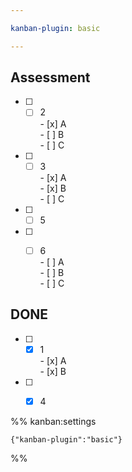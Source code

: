 ```yaml
---

kanban-plugin: basic

---
```


## Assessment

- [ ] - [ ] 2<br>	- [x] A<br>	- [ ] B<br>	- [ ] C
- [ ] - [ ] 3<br>	- [x] A<br>	- [x] B<br>	- [ ] C
- [ ] - [ ] 5
- [ ] - [ ] 6<br>	- [ ] A<br>	- [ ] B<br>	- [ ] C


## DONE

- [ ] - [x] 1<br>	- [x] A<br>	- [x] B
- [ ] - [x] 4




%% kanban:settings
```
{"kanban-plugin":"basic"}
```
%%